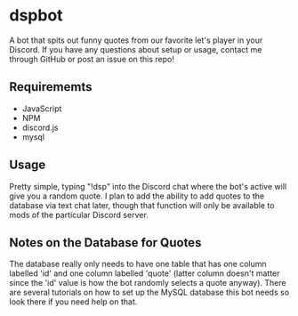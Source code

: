 # dspbot

A bot that spits out funny quotes from our favorite let's player in your Discord. If you have any questions about setup or usage, contact me through GitHub or post an issue on this repo!

## Requirememts

* JavaScript
* NPM
* discord.js
* mysql

## Usage

Pretty simple, typing "!dsp" into the Discord chat where the bot's active will give you a random quote. I plan to add the ability to add quotes to the database via text chat later, though that function will only be available to mods of the particular Discord server.


## Notes on the Database for Quotes

The database really only needs to have one table that has one column labelled 'id' and one column labelled 'quote' (latter column doesn't matter since the 'id' value is how the bot randomly selects a quote anyway). There are several tutorials on how to set up the MySQL database this bot needs so look there if you need help on that.
